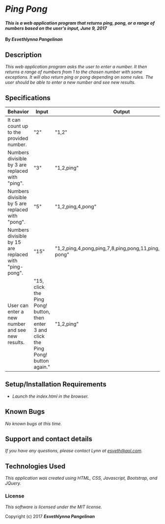 # _Ping Pong_

#### _This is a web application program that returns ping, pong, or a range of numbers based on the user's input, June 9, 2017_

#### By _**Esvethlynna Pangelinan**_

## Description

_This web application program asks the user to enter a number.  It then returns a range of numbers from 1 to the chosen number with some exceptions.  It will also return ping or pong depending on some rules.  The user should be able to enter a new number and see new results._

## Specifications

|Behavior |Input|Output|
|---|---|---|
|It can count up to the provided number.|"2"|"1,2"|
|Numbers divisible by 3 are replaced with "ping".|"3"|"1,2,ping"|
|Numbers divisible by 5 are replaced with "pong".|"5"|"1,2,ping,4,pong"|
|Numbers divisible by 15 are replaced with "ping-pong".|"15"|"1,2,ping,4,pong,ping,7,8,ping,pong,11,ping,13,14,ping-pong"|
|User can enter a new number and see new results.|"15, click the Ping Pong! button, then enter 3 and click the Ping Pong! button again."|"1,2,ping"|


## Setup/Installation Requirements

* _Launch the index.html in the browser._


## Known Bugs

_No known bugs at this time._

## Support and contact details

_If you have any questions, please contact Lynn at esveth@aol.com._

## Technologies Used

_This application was created using HTML, CSS, Javascript, Bootstrap, and JQuery._

### License

*This software is licensed under the MIT license.*

Copyright (c) 2017 **_Esvethlynna Pangelinan_**
